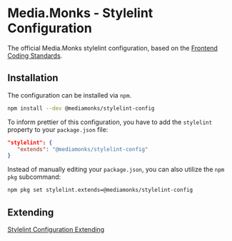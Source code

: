 # Media.Monks - Stylelint Configuration

The official Media.Monks stylelint configuration, based on the
[Frontend Coding Standards](https://github.com/mediamonks/frontend-coding-standards).

## Installation

The configuration can be installed via `npm`.

```bash
npm install --dev @mediamonks/stylelint-config
```

To inform prettier of this configuration, you have to add the `stylelint` property to your
`package.json` file:

```json
"stylelint": {
   "extends": "@mediamonks/stylelint-config"
}
```

Instead of manually editing your `package.json`, you can also utilize the `npm pkg` subcommand:

```bash
npm pkg set stylelint.extends=@mediamonks/stylelint-config
```

## Extending

[Stylelint Configuration Extending](https://github.com/stylelint/stylelint/blob/main/docs/user-guide/configure.md#extends)
